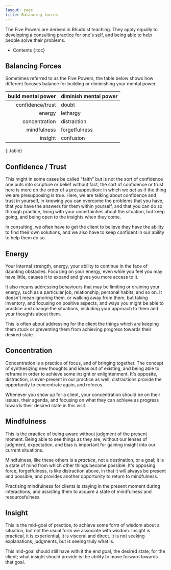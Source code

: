 ```yaml
---
layout: page
title: Balancing forces
---
```


The Five Powers are derived in Bhuddist teaching. They apply equally
to developing a consulting practice for one's self, and being able to
help people solve their problems.


- Contents
{:toc}

## Balancing Forces

Sometimes referred to as the Five Powers, the table below shows how
different focuses balance for building or diminishing your
mental power.


| build mental power | diminish mental power |
|-------------------:|:----------------------|
|   confidence/trust | doubt                 |
|             energy | lethargy              |
|      concentration | distraction           |
|        mindfulness | forgetfulness         |
|            insight | confusion             |
{:.table}

## Confidence / Trust

This might in some cases be called "faith" but is not the sort of
confidence one puts into scripture or belief without fact, the sort of
confidence or trust here is more on the order of a presupposition: in
which we *act* as if the thing we are presupposing is true. Here, we
are talking about confidence and trust in yourself, in knowing you can
overcome the problems that you have, that you have the answers for
them within yourself, and that you can do so through practice, living
with your uncertainties about the situation, but keep going, and being
open to the insights when they come.

In consulting, we often have to get the client to believe they have
the ability to find their own solutions, and we also have to keep
confident in our ability to help them do so.

## Energy

Your internal strength, energy, your ability to continue in the face
of daunting obstacles. Focusing on your energy, even while you feel
you may have little, causes it to expand and gives you more access to
it.

It also means addressing behaviours that may be limiting or draining
your energy, such as a particular job, relationship, personal habits,
and so on. It doesn't mean ignoring them, or walking away from them,
but taking inventory, and focusing on positive aspects, and ways you
might be able to practice and change the situations, including your
approach to them and your thoughts about them.

This is often about addressing for the client the things which are
keeping them stuck or preventing them from achieving progress towards
their desired state.

## Concentration

Concentration is a practice of focus, and of bringing together. The
concept of synthesizing new thoughts and ideas out of existing, and
being able to reframe in order to achieve some insight or
enlightenment. It's opposite, distraction, is ever-present in our
practice as well; distractions provide the opportunity to concentrate
again, and refocus.

Whenever you show up for a client, your concentration should be on
their issues, their agenda, and focusing on what they can achieve as
progress towards their desired state in this visit.

## Mindfulness

This is the practice of being aware without judgment of the present
moment. Being able to see things as they are, without our lenses of
judgment, expectation, and bias is important for gaining insight into
our current situations.

Mindfulness, like these others is a *practice*, not a destination, or
a goal; it is a state of mind from which other things become
possible. It's opposing force, forgetfulness, is like distraction
above, in that it will always be present and possible, and provides
another opportunity to return to mindfulness.

Practising mindfulness for clients is staying in the present moment
during interactions, and assisting them to acquire a state of
mindfulness and resourcefulness.


## Insight

This is the mid-goal of practice, to achieve some form of wisdom about
a situation, but not the usual form we associate with wisdom. Insight
is practical, it is experiential, it is visceral and direct. It is not
seeking explanations, judgments, but is seeing truly what is.

This mid-goal should still have with it the end goal, the desired
state, for the client; what insight should provide is the ability to
move forward towards that goal.
